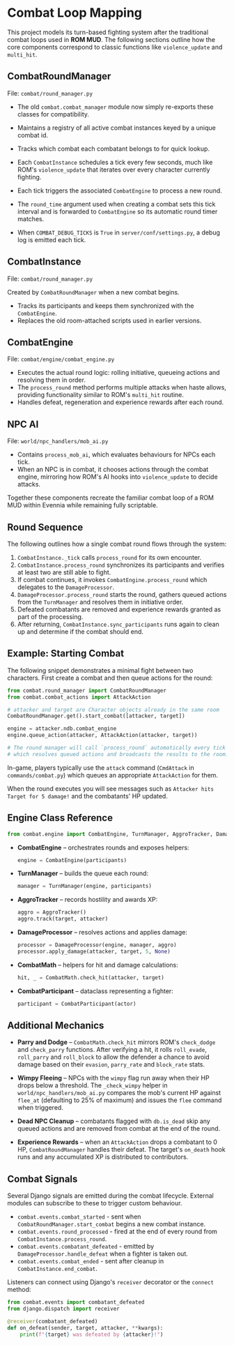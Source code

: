 # Combat Loop Mapping

This project models its turn-based fighting system after the traditional combat loops used in **ROM MUD**. The following sections outline how the core components correspond to classic functions like `violence_update` and `multi_hit`.

## CombatRoundManager

File: `combat/round_manager.py`

- The old `combat.combat_manager` module now simply re-exports these classes for compatibility.

- Maintains a registry of all active combat instances keyed by a unique combat id.
- Tracks which combat each combatant belongs to for quick lookup.
- Each `CombatInstance` schedules a tick every few seconds, much like ROM's
  `violence_update` that iterates over every character currently fighting.
- Each tick triggers the associated `CombatEngine` to process a new round.
- The `round_time` argument used when creating a combat sets this tick interval
  and is forwarded to `CombatEngine` so its automatic round timer matches.
- When `COMBAT_DEBUG_TICKS` is `True` in `server/conf/settings.py`, a debug log is emitted each tick.

## CombatInstance

File: `combat/round_manager.py`

Created by `CombatRoundManager` when a new combat begins.
- Tracks its participants and keeps them synchronized with the `CombatEngine`.
- Replaces the old room-attached scripts used in earlier versions.

## CombatEngine

File: `combat/engine/combat_engine.py`

- Executes the actual round logic: rolling initiative, queueing actions and resolving them in order.
- The `process_round` method performs multiple attacks when haste allows, providing functionality similar to ROM's `multi_hit` routine.
- Handles defeat, regeneration and experience rewards after each round.

## NPC AI

File: `world/npc_handlers/mob_ai.py`

- Contains `process_mob_ai`, which evaluates behaviours for NPCs each tick.
- When an NPC is in combat, it chooses actions through the combat engine, mirroring how ROM's AI hooks into `violence_update` to decide attacks.

Together these components recreate the familiar combat loop of a ROM MUD within Evennia while remaining fully scriptable.

## Round Sequence

The following outlines how a single combat round flows through the system:

1. `CombatInstance._tick` calls `process_round` for its own encounter.
2. `CombatInstance.process_round` synchronizes its participants and verifies at least two are still able to fight.
3. If combat continues, it invokes `CombatEngine.process_round` which delegates to the `DamageProcessor`.
4. `DamageProcessor.process_round` starts the round, gathers queued actions from the `TurnManager` and resolves them in initiative order.
5. Defeated combatants are removed and experience rewards granted as part of the processing.
6. After returning, `CombatInstance.sync_participants` runs again to clean up and determine if the combat should end.


## Example: Starting Combat

The following snippet demonstrates a minimal fight between two characters. First create a combat and then queue actions for the round:

```python
from combat.round_manager import CombatRoundManager
from combat.combat_actions import AttackAction

# attacker and target are Character objects already in the same room
CombatRoundManager.get().start_combat([attacker, target])

engine = attacker.ndb.combat_engine
engine.queue_action(attacker, AttackAction(attacker, target))

# The round manager will call `process_round` automatically every tick
# which resolves queued actions and broadcasts the results to the room.
```
In-game, players typically use the `attack` command (`CmdAttack` in
`commands/combat.py`) which queues an appropriate `AttackAction` for them.

When the round executes you will see messages such as
``Attacker hits Target for 5 damage!`` and the combatants' HP updated.

## Engine Class Reference

```python
from combat.engine import CombatEngine, TurnManager, AggroTracker, DamageProcessor, CombatMath, CombatParticipant
```

- **CombatEngine** – orchestrates rounds and exposes helpers:
  ```python
  engine = CombatEngine(participants)
  ```
- **TurnManager** – builds the queue each round:
  ```python
  manager = TurnManager(engine, participants)
  ```
- **AggroTracker** – records hostility and awards XP:
  ```python
  aggro = AggroTracker()
  aggro.track(target, attacker)
  ```
- **DamageProcessor** – resolves actions and applies damage:
  ```python
  processor = DamageProcessor(engine, manager, aggro)
  processor.apply_damage(attacker, target, 5, None)
  ```
- **CombatMath** – helpers for hit and damage calculations:
  ```python
  hit, _ = CombatMath.check_hit(attacker, target)
  ```
- **CombatParticipant** – dataclass representing a fighter:
  ```python
  participant = CombatParticipant(actor)
  ```

## Additional Mechanics

- **Parry and Dodge** – `CombatMath.check_hit` mirrors ROM's `check_dodge` and
  `check_parry` functions. After verifying a hit, it rolls
  `roll_evade`, `roll_parry` and `roll_block` to allow the defender a chance to
  avoid damage based on their `evasion`, `parry_rate` and `block_rate` stats.

- **Wimpy Fleeing** – NPCs with the `wimpy` flag run away when their HP drops
  below a threshold. The `_check_wimpy` helper in `world/npc_handlers/mob_ai.py`
  compares the mob's current HP against `flee_at` (defaulting to 25% of maximum)
  and issues the `flee` command when triggered.
- **Dead NPC Cleanup** – combatants flagged with `db.is_dead` skip any queued
  actions and are removed from combat at the end of the round.
- **Experience Rewards** – when an `AttackAction` drops a combatant to 0 HP,
  `CombatRoundManager` handles their defeat. The target's `on_death` hook runs
  and any accumulated XP is distributed to contributors.

## Combat Signals

Several Django signals are emitted during the combat lifecycle. External
modules can subscribe to these to trigger custom behaviour.

- `combat.events.combat_started` - sent when `CombatRoundManager.start_combat`
  begins a new combat instance.
- `combat.events.round_processed` - fired at the end of every round from
  `CombatInstance.process_round`.
- `combat.events.combatant_defeated` - emitted by `DamageProcessor.handle_defeat`
  when a fighter is taken out.
- `combat.events.combat_ended` - sent after cleanup in
  `CombatInstance.end_combat`.

Listeners can connect using Django's `receiver` decorator or the `connect` method:

```python
from combat.events import combatant_defeated
from django.dispatch import receiver

@receiver(combatant_defeated)
def on_defeat(sender, target, attacker, **kwargs):
    print(f"{target} was defeated by {attacker}!")
```

